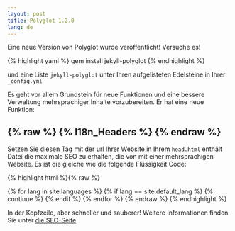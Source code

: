 ```yaml
---
layout: post
title: Polyglot 1.2.0
lang: de
---
```

Eine neue Version von Polyglot wurde veröffentlicht! Versuche es!

{% highlight yaml %}
gem install jekyll-polyglot
{% endhighlight %}

und eine Liste `jekyll-polyglot` unter Ihren aufgelisteten Edelsteine ​​in Ihrer `_config.yml`

Es geht vor allem Grundstein für neue Funktionen und eine bessere Verwaltung mehrsprachiger Inhalte vorzubereiten. Er hat eine neue Funktion:

## {% raw %} {% I18n_Headers %} {% endraw %}

Setzen Sie diesen Tag mit der [url Ihrer Website](https://github.com/untra/polyglot/blob/site/_includes/head.html#L6) in Ihrem `head.html` enthält Datei die maximale SEO zu erhalten, die von mit einer mehrsprachigen Website. Es ist die gleiche wie die folgende Flüssigkeit Code:

{% highlight html %}{% raw %}
<meta http-equiv="Content-Language" content="{{site.active_lang}}">
<link rel="alternate"
      hreflang="{{site.default_lang}}"
      href="http://yoursite.com{{page.permalink}}" />
{% for lang in site.languages %}
{% if lang == site.default_lang %}
  {% continue %}
{% endif %}
<link rel="alternate"
    hreflang="{{lang}}"
    href="http://yoursite.com/{{lang}}{{page.permalink}}" />
{% endfor %}
{% endraw %}
{% endhighlight %}

In der Kopfzeile, aber schneller und sauberer! Weitere Informationen finden Sie unter [die SEO-Seite](/seo)
